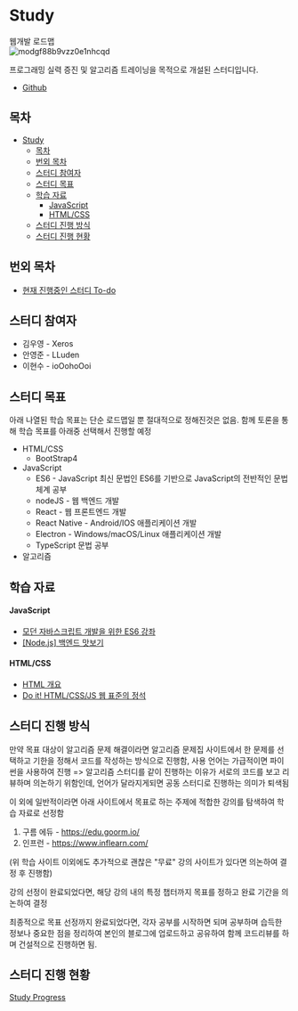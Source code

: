 # Study
웹개발 로드맵  
![modgf88b9vzz0e1nhcqd](https://user-images.githubusercontent.com/77450463/126331335-fd3ca92e-03c1-41c1-9d62-37b2a955cdde.png)

프로그래밍 실력 증진 및 알고리즘 트레이닝을 목적으로 개설된 스터디입니다.

- [Github](https://github.com/XerosLab/Study)

## 목차

- [Study](#study)
  - [목차](#목차)
  - [번외 목차](#번외-목차)
  - [스터디 참여자](#스터디-참여자)
  - [스터디 목표](#스터디-목표)
  - [학습 자료](#학습-자료)
      - [JavaScript](#javascript)
      - [HTML/CSS](#htmlcss)
  - [스터디 진행 방식](#스터디-진행-방식)
  - [스터디 진행 현황](#스터디-진행-현황)

## 번외 목차
- [현재 진행중인 스터디 To-do](https://github.com/XerosLab/Study/projects)

## 스터디 참여자

- 김우영 - Xeros
- 안영준 - LLuden
- 이현수 - ioOohoOoi

## 스터디 목표

아래 나열된 학습 목표는 단순 로드맵일 뿐 절대적으로 정해진것은 없음.
함께 토론을 통해 학습 목표를 아래중 선택해서 진행할 예정

- HTML/CSS
  - BootStrap4
- JavaScript
  - ES6 - JavaScript 최신 문법인 ES6를 기반으로 JavaScript의 전반적인 문법 체계 공부
  - nodeJS - 웹 백엔드 개발
  - React - 웹 프론트엔드 개발
  - React Native - Android/IOS 애플리케이션 개발
  - Electron - Windows/macOS/Linux 애플리케이션 개발
  - TypeScript 문법 공부
- 알고리즘

## 학습 자료

#### JavaScript

- [모던 자바스크립트 개발을 위한 ES6 강좌](https://www.inflearn.com/course/es6-%EA%B0%95%EC%A2%8C-%EC%9E%90%EB%B0%94%EC%8A%A4%ED%81%AC%EB%A6%BD%ED%8A%B8/dashboard)
- [[Node.js] 백엔드 맛보기 ](https://www.youtube.com/watch?v=2jwnbZKc66E&list=PLSK4WsJ8JS4cQ-niGNum4bkK_THHOizTs)

#### HTML/CSS

- [HTML 개요](http://tcpschool.com/html/intro)
- [Do it! HTML/CSS/JS 웹 표준의 정석](https://edu.goorm.io/lecture/26571/%25EC%25A0%2580%25EC%259E%2590-%25EC%25A7%2581%25EA%25B0%2595-do-it-html-css-js-%25EC%259B%25B9-%25ED%2591%259C%25EC%25A4%2580%25EC%259D%2598-%25EC%25A0%2595%25EC%2584%259D)

## 스터디 진행 방식

만약 목표 대상이 알고리즘 문제 해결이라면 알고리즘 문제집 사이트에서 한 문제를 선택하고 기한을 정해서 코드를 작성하는 방식으로 진행함, 사용 언어는 가급적이면 파이썬을 사용하여 진행 => 알고리즘 스터디를 같이 진행하는 이유가 서로의 코드를 보고 리뷰하며 의논하기 위함인데, 언어가 달라지게되면 공동 스터디로 진행하는 의미가 퇴색됨

이 외에 일반적이라면 아래 사이트에서 목표로 하는 주제에 적합한 강의를 탐색하여 학습 자료로 선정함

1. 구름 에듀 - https://edu.goorm.io/
2. 인프런 - https://www.inflearn.com/

(위 학습 사이트 이외에도 추가적으로 괜찮은 "무료" 강의 사이트가 있다면 의논하여 결정 후 진행함)

강의 선정이 완료되었다면, 해당 강의 내의 특정 챕터까지 목표를 정하고 완료 기간을 의논하여 결정

최종적으로 목표 선정까지 완료되었다면, 각자 공부를 시작하면 되며 공부하며 습득한 정보나 중요한 점을 정리하여 본인의 블로그에 업로드하고 공유하여 함께 코드리뷰를 하며 건설적으로 진행하면 됨.

## 스터디 진행 현황
[Study Progress](https://github.com/XerosLab/Study/projects)

